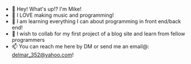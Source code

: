 - 👋 Hey! What's up!? I'm Mike!
- 👀 I LOVE making music and programming!
- 🌱 I am learning everything I can about programming in front end/back end!
- 💞️ I wish to collab for my first project of a blog site and learn from fellow programmers
- 📫 You can reach me here by DM or send me an email@: delmar_352@yahoo.com!

<!---
Mdelmar13/Mdelmar13 is a ✨ special ✨ repository because its `README.md` (this file) appears on your GitHub profile.
You can click the Preview link to take a look at your changes.
--->
